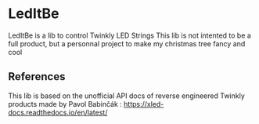 # LedItBe

LedItBe is a lib to control Twinkly LED Strings
This lib is not intented to be a full product, but a personnal project to make my christmas tree fancy and cool

## References

This lib is based on the unofficial API docs of reverse engineered Twinkly products made by Pavol Babinčák : https://xled-docs.readthedocs.io/en/latest/
